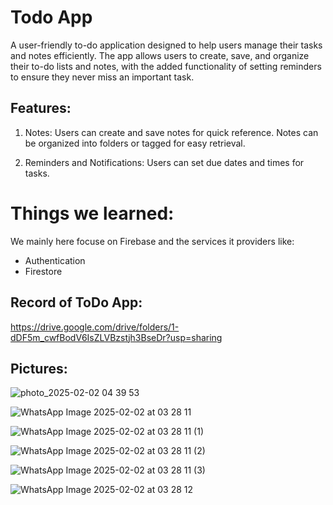 # Todo App

A user-friendly to-do application designed to help users manage their tasks and notes efficiently. The app allows users to create, save, and organize their to-do lists and notes, with the added functionality of setting reminders to ensure they never miss an important task.

## Features:
1. Notes:
Users can create and save notes for quick reference.
Notes can be organized into folders or tagged for easy retrieval.

2. Reminders and Notifications:
Users can set due dates and times for tasks.

# Things we learned:
We mainly here focuse on Firebase and the services it providers like:
- Authentication
- Firestore

## Record of ToDo App:
https://drive.google.com/drive/folders/1-dDF5m_cwfBodV6IsZLVBzstjh3BseDr?usp=sharing

## Pictures:

![photo_2025-02-02 04 39 53](https://github.com/user-attachments/assets/51cda5bc-f804-4436-82ce-b78ea645a299)

![WhatsApp Image 2025-02-02 at 03 28 11](https://github.com/user-attachments/assets/d47ece85-cb76-4944-955e-3d232cd77c24)

![WhatsApp Image 2025-02-02 at 03 28 11 (1)](https://github.com/user-attachments/assets/5fe51d54-3d72-4bf6-9620-bfb74b363a92)

![WhatsApp Image 2025-02-02 at 03 28 11 (2)](https://github.com/user-attachments/assets/33564abc-0537-4a1f-bfd6-329a449c098d)

![WhatsApp Image 2025-02-02 at 03 28 11 (3)](https://github.com/user-attachments/assets/52974f71-3cab-4e82-bb68-6390ce1b6b2d)

![WhatsApp Image 2025-02-02 at 03 28 12](https://github.com/user-attachments/assets/84cce49b-23b1-4d3c-ae27-8c70bb7a3504)
